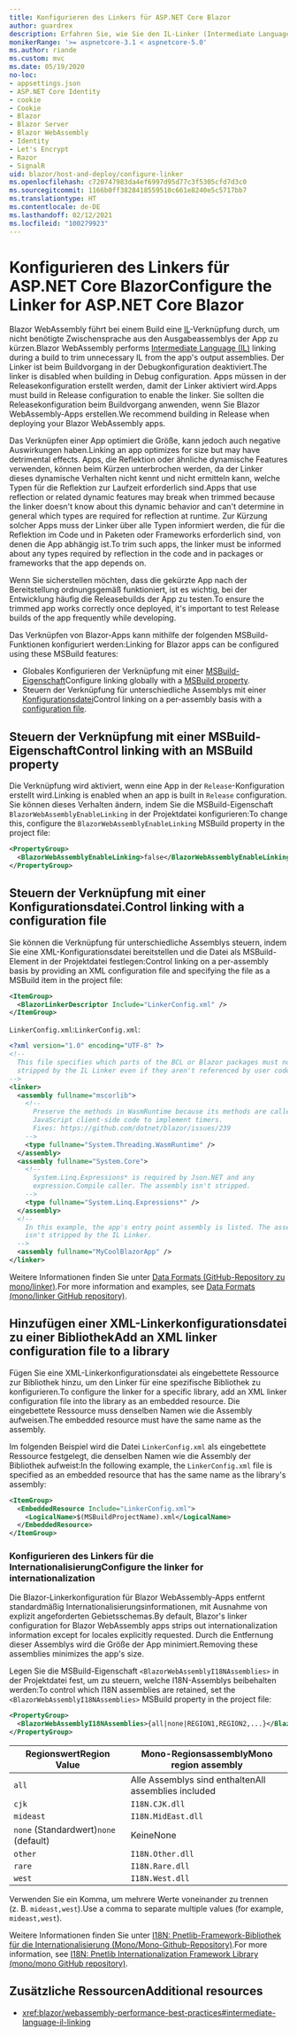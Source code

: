 ```yaml
---
title: Konfigurieren des Linkers für ASP.NET Core Blazor
author: guardrex
description: Erfahren Sie, wie Sie den IL-Linker (Intermediate Language, Zwischensprache) beim Erstellen einer Blazor-App steuern.
monikerRange: '>= aspnetcore-3.1 < aspnetcore-5.0'
ms.author: riande
ms.custom: mvc
ms.date: 05/19/2020
no-loc:
- appsettings.json
- ASP.NET Core Identity
- cookie
- Cookie
- Blazor
- Blazor Server
- Blazor WebAssembly
- Identity
- Let's Encrypt
- Razor
- SignalR
uid: blazor/host-and-deploy/configure-linker
ms.openlocfilehash: c720747983da4ef6997d95d77c3f5305cfd7d3c0
ms.sourcegitcommit: 1166b0ff3828418559510c661e8240e5c5717bb7
ms.translationtype: HT
ms.contentlocale: de-DE
ms.lasthandoff: 02/12/2021
ms.locfileid: "100279923"
---
```

# <a name="configure-the-linker-for-aspnet-core-blazor"></a><span data-ttu-id="79bc6-103">Konfigurieren des Linkers für ASP.NET Core Blazor</span><span class="sxs-lookup"><span data-stu-id="79bc6-103">Configure the Linker for ASP.NET Core Blazor</span></span>

<span data-ttu-id="79bc6-104">Blazor WebAssembly führt bei einem Build eine [IL](/dotnet/standard/managed-code#intermediate-language--execution)-Verknüpfung durch, um nicht benötigte Zwischensprache aus den Ausgabeassemblys der App zu kürzen.</span><span class="sxs-lookup"><span data-stu-id="79bc6-104">Blazor WebAssembly performs [Intermediate Language (IL)](/dotnet/standard/managed-code#intermediate-language--execution) linking during a build to trim unnecessary IL from the app's output assemblies.</span></span> <span data-ttu-id="79bc6-105">Der Linker ist beim Buildvorgang in der Debugkonfiguration deaktiviert.</span><span class="sxs-lookup"><span data-stu-id="79bc6-105">The linker is disabled when building in Debug configuration.</span></span> <span data-ttu-id="79bc6-106">Apps müssen in der Releasekonfiguration erstellt werden, damit der Linker aktiviert wird.</span><span class="sxs-lookup"><span data-stu-id="79bc6-106">Apps must build in Release configuration to enable the linker.</span></span> <span data-ttu-id="79bc6-107">Sie sollten die Releasekonfiguration beim Buildvorgang anwenden, wenn Sie Blazor WebAssembly-Apps erstellen.</span><span class="sxs-lookup"><span data-stu-id="79bc6-107">We recommend building in Release when deploying your Blazor WebAssembly apps.</span></span> 

<span data-ttu-id="79bc6-108">Das Verknüpfen einer App optimiert die Größe, kann jedoch auch negative Auswirkungen haben.</span><span class="sxs-lookup"><span data-stu-id="79bc6-108">Linking an app optimizes for size but may have detrimental effects.</span></span> <span data-ttu-id="79bc6-109">Apps, die Reflektion oder ähnliche dynamische Features verwenden, können beim Kürzen unterbrochen werden, da der Linker dieses dynamische Verhalten nicht kennt und nicht ermitteln kann, welche Typen für die Reflektion zur Laufzeit erforderlich sind.</span><span class="sxs-lookup"><span data-stu-id="79bc6-109">Apps that use reflection or related dynamic features may break when trimmed because the linker doesn't know about this dynamic behavior and can't determine in general which types are required for reflection at runtime.</span></span> <span data-ttu-id="79bc6-110">Zur Kürzung solcher Apps muss der Linker über alle Typen informiert werden, die für die Reflektion im Code und in Paketen oder Frameworks erforderlich sind, von denen die App abhängig ist.</span><span class="sxs-lookup"><span data-stu-id="79bc6-110">To trim such apps, the linker must be informed about any types required by reflection in the code and in packages or frameworks that the app depends on.</span></span>

<span data-ttu-id="79bc6-111">Wenn Sie sicherstellen möchten, dass die gekürzte App nach der Bereitstellung ordnungsgemäß funktioniert, ist es wichtig, bei der Entwicklung häufig die Releasebuilds der App zu testen.</span><span class="sxs-lookup"><span data-stu-id="79bc6-111">To ensure the trimmed app works correctly once deployed, it's important to test Release builds of the app frequently while developing.</span></span>

<span data-ttu-id="79bc6-112">Das Verknüpfen von Blazor-Apps kann mithilfe der folgenden MSBuild-Funktionen konfiguriert werden:</span><span class="sxs-lookup"><span data-stu-id="79bc6-112">Linking for Blazor apps can be configured using these MSBuild features:</span></span>

* <span data-ttu-id="79bc6-113">Globales Konfigurieren der Verknüpfung mit einer [MSBuild-Eigenschaft](#control-linking-with-an-msbuild-property)</span><span class="sxs-lookup"><span data-stu-id="79bc6-113">Configure linking globally with a [MSBuild property](#control-linking-with-an-msbuild-property).</span></span>
* <span data-ttu-id="79bc6-114">Steuern der Verknüpfung für unterschiedliche Assemblys mit einer [Konfigurationsdatei](#control-linking-with-a-configuration-file)</span><span class="sxs-lookup"><span data-stu-id="79bc6-114">Control linking on a per-assembly basis with a [configuration file](#control-linking-with-a-configuration-file).</span></span>

## <a name="control-linking-with-an-msbuild-property"></a><span data-ttu-id="79bc6-115">Steuern der Verknüpfung mit einer MSBuild-Eigenschaft</span><span class="sxs-lookup"><span data-stu-id="79bc6-115">Control linking with an MSBuild property</span></span>

<span data-ttu-id="79bc6-116">Die Verknüpfung wird aktiviert, wenn eine App in der `Release`-Konfiguration erstellt wird.</span><span class="sxs-lookup"><span data-stu-id="79bc6-116">Linking is enabled when an app is built in `Release` configuration.</span></span> <span data-ttu-id="79bc6-117">Sie können dieses Verhalten ändern, indem Sie die MSBuild-Eigenschaft `BlazorWebAssemblyEnableLinking` in der Projektdatei konfigurieren:</span><span class="sxs-lookup"><span data-stu-id="79bc6-117">To change this, configure the `BlazorWebAssemblyEnableLinking` MSBuild property in the project file:</span></span>

```xml
<PropertyGroup>
  <BlazorWebAssemblyEnableLinking>false</BlazorWebAssemblyEnableLinking>
</PropertyGroup>
```

## <a name="control-linking-with-a-configuration-file"></a><span data-ttu-id="79bc6-118">Steuern der Verknüpfung mit einer Konfigurationsdatei.</span><span class="sxs-lookup"><span data-stu-id="79bc6-118">Control linking with a configuration file</span></span>

<span data-ttu-id="79bc6-119">Sie können die Verknüpfung für unterschiedliche Assemblys steuern, indem Sie eine XML-Konfigurationsdatei bereitstellen und die Datei als MSBuild-Element in der Projektdatei festlegen:</span><span class="sxs-lookup"><span data-stu-id="79bc6-119">Control linking on a per-assembly basis by providing an XML configuration file and specifying the file as a MSBuild item in the project file:</span></span>

```xml
<ItemGroup>
  <BlazorLinkerDescriptor Include="LinkerConfig.xml" />
</ItemGroup>
```

<span data-ttu-id="79bc6-120">`LinkerConfig.xml`:</span><span class="sxs-lookup"><span data-stu-id="79bc6-120">`LinkerConfig.xml`:</span></span>

```xml
<?xml version="1.0" encoding="UTF-8" ?>
<!--
  This file specifies which parts of the BCL or Blazor packages must not be
  stripped by the IL Linker even if they aren't referenced by user code.
-->
<linker>
  <assembly fullname="mscorlib">
    <!--
      Preserve the methods in WasmRuntime because its methods are called by 
      JavaScript client-side code to implement timers.
      Fixes: https://github.com/dotnet/blazor/issues/239
    -->
    <type fullname="System.Threading.WasmRuntime" />
  </assembly>
  <assembly fullname="System.Core">
    <!--
      System.Linq.Expressions* is required by Json.NET and any 
      expression.Compile caller. The assembly isn't stripped.
    -->
    <type fullname="System.Linq.Expressions*" />
  </assembly>
  <!--
    In this example, the app's entry point assembly is listed. The assembly
    isn't stripped by the IL Linker.
  -->
  <assembly fullname="MyCoolBlazorApp" />
</linker>
```

<span data-ttu-id="79bc6-121">Weitere Informationen finden Sie unter [Data Formats (GitHub-Repository zu mono/linker)](https://github.com/mono/linker/blob/master/docs/data-formats.md).</span><span class="sxs-lookup"><span data-stu-id="79bc6-121">For more information and examples, see [Data Formats (mono/linker GitHub repository)](https://github.com/mono/linker/blob/master/docs/data-formats.md).</span></span>

## <a name="add-an-xml-linker-configuration-file-to-a-library"></a><span data-ttu-id="79bc6-122">Hinzufügen einer XML-Linkerkonfigurationsdatei zu einer Bibliothek</span><span class="sxs-lookup"><span data-stu-id="79bc6-122">Add an XML linker configuration file to a library</span></span>

<span data-ttu-id="79bc6-123">Fügen Sie eine XML-Linkerkonfigurationsdatei als eingebettete Ressource zur Bibliothek hinzu, um den Linker für eine spezifische Bibliothek zu konfigurieren.</span><span class="sxs-lookup"><span data-stu-id="79bc6-123">To configure the linker for a specific library, add an XML linker configuration file into the library as an embedded resource.</span></span> <span data-ttu-id="79bc6-124">Die eingebettete Ressource muss denselben Namen wie die Assembly aufweisen.</span><span class="sxs-lookup"><span data-stu-id="79bc6-124">The embedded resource must have the same name as the assembly.</span></span>

<span data-ttu-id="79bc6-125">Im folgenden Beispiel wird die Datei `LinkerConfig.xml` als eingebettete Ressource festgelegt, die denselben Namen wie die Assembly der Bibliothek aufweist:</span><span class="sxs-lookup"><span data-stu-id="79bc6-125">In the following example, the `LinkerConfig.xml` file is specified as an embedded resource that has the same name as the library's assembly:</span></span>

```xml
<ItemGroup>
  <EmbeddedResource Include="LinkerConfig.xml">
    <LogicalName>$(MSBuildProjectName).xml</LogicalName>
  </EmbeddedResource>
</ItemGroup>
```

### <a name="configure-the-linker-for-internationalization"></a><span data-ttu-id="79bc6-126">Konfigurieren des Linkers für die Internationalisierung</span><span class="sxs-lookup"><span data-stu-id="79bc6-126">Configure the linker for internationalization</span></span>

<span data-ttu-id="79bc6-127">Die Blazor-Linkerkonfiguration für Blazor WebAssembly-Apps entfernt standardmäßig Internationalisierungsinformationen, mit Ausnahme von explizit angeforderten Gebietsschemas.</span><span class="sxs-lookup"><span data-stu-id="79bc6-127">By default, Blazor's linker configuration for Blazor WebAssembly apps strips out internationalization information except for locales explicitly requested.</span></span> <span data-ttu-id="79bc6-128">Durch die Entfernung dieser Assemblys wird die Größe der App minimiert.</span><span class="sxs-lookup"><span data-stu-id="79bc6-128">Removing these assemblies minimizes the app's size.</span></span>

<span data-ttu-id="79bc6-129">Legen Sie die MSBuild-Eigenschaft `<BlazorWebAssemblyI18NAssemblies>` in der Projektdatei fest, um zu steuern, welche I18N-Assemblys beibehalten werden:</span><span class="sxs-lookup"><span data-stu-id="79bc6-129">To control which I18N assemblies are retained, set the `<BlazorWebAssemblyI18NAssemblies>` MSBuild property in the project file:</span></span>

```xml
<PropertyGroup>
  <BlazorWebAssemblyI18NAssemblies>{all|none|REGION1,REGION2,...}</BlazorWebAssemblyI18NAssemblies>
</PropertyGroup>
```

| <span data-ttu-id="79bc6-130">Regionswert</span><span class="sxs-lookup"><span data-stu-id="79bc6-130">Region Value</span></span>     | <span data-ttu-id="79bc6-131">Mono-Regionsassembly</span><span class="sxs-lookup"><span data-stu-id="79bc6-131">Mono region assembly</span></span>    |
| ---------------- | ----------------------- |
| `all`            | <span data-ttu-id="79bc6-132">Alle Assemblys sind enthalten</span><span class="sxs-lookup"><span data-stu-id="79bc6-132">All assemblies included</span></span> |
| `cjk`            | `I18N.CJK.dll`          |
| `mideast`        | `I18N.MidEast.dll`      |
| <span data-ttu-id="79bc6-133">`none` (Standardwert)</span><span class="sxs-lookup"><span data-stu-id="79bc6-133">`none` (default)</span></span> | <span data-ttu-id="79bc6-134">Keine</span><span class="sxs-lookup"><span data-stu-id="79bc6-134">None</span></span>                    |
| `other`          | `I18N.Other.dll`        |
| `rare`           | `I18N.Rare.dll`         |
| `west`           | `I18N.West.dll`         |

<span data-ttu-id="79bc6-135">Verwenden Sie ein Komma, um mehrere Werte voneinander zu trennen (z. B. `mideast,west`).</span><span class="sxs-lookup"><span data-stu-id="79bc6-135">Use a comma to separate multiple values (for example, `mideast,west`).</span></span>

<span data-ttu-id="79bc6-136">Weitere Informationen finden Sie unter [I18N: Pnetlib-Framework-Bibliothek für die Internationalisierung (Mono/Mono-Github-Repository)](https://github.com/mono/mono/tree/master/mcs/class/I18N).</span><span class="sxs-lookup"><span data-stu-id="79bc6-136">For more information, see [I18N: Pnetlib Internationalization Framework Library (mono/mono GitHub repository)](https://github.com/mono/mono/tree/master/mcs/class/I18N).</span></span>

## <a name="additional-resources"></a><span data-ttu-id="79bc6-137">Zusätzliche Ressourcen</span><span class="sxs-lookup"><span data-stu-id="79bc6-137">Additional resources</span></span>

* <xref:blazor/webassembly-performance-best-practices#intermediate-language-il-linking>
